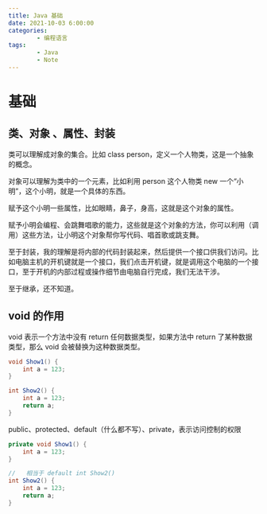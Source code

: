```yaml
---
title: Java 基础
date: 2021-10-03 6:00:00
categories:
        - 编程语言
tags:
        - Java
        - Note
---
```


# 基础

## 类、对象 、属性、封装

类可以理解成对象的集合。比如 class person，定义一个人物类，这是一个抽象的概念。

对象可以理解为类中的一个元素，比如利用 person 这个人物类 new 一个“小明”，这个小明，就是一个具体的东西。

赋予这个小明一些属性，比如眼睛，鼻子，身高，这就是这个对象的属性。

赋予小明会编程、会跳舞唱歌的能力，这些就是这个对象的方法，你可以利用（调用）这些方法，让小明这个对象帮你写代码、唱首歌或跳支舞。

至于封装，我的理解是将内部的代码封装起来，然后提供一个接口供我们访问。比如电脑主机的开机键就是一个接口，我们点击开机键，就是调用这个电脑的一个接口，至于开机的内部过程或操作细节由电脑自行完成，我们无法干涉。

至于继承，还不知道。

## void 的作用

void 表示一个方法中没有 return 任何数据类型，如果方法中 return 了某种数据类型，那么 void 会被替换为这种数据类型。

```java
void Show1() {
    int a = 123;
}

int Show2() {
    int a = 123;
    return a;
}
```

public、protected、default（什么都不写）、private，表示访问控制的权限

```java
private void Show1() {
    int a = 123;
}

//   相当于 default int Show2()
int Show2() {
    int a = 123;
    return a;
}
```
